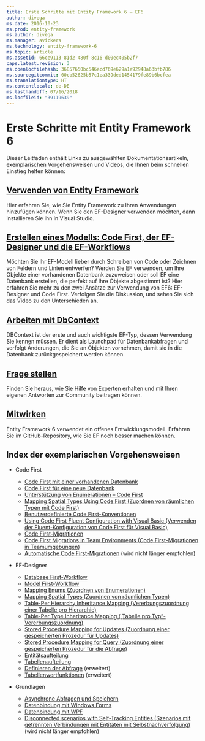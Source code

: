```yaml
---
title: Erste Schritte mit Entity Framework 6 – EF6
author: divega
ms.date: 2016-10-23
ms.prod: entity-framework
ms.author: divega
ms.manager: avickers
ms.technology: entity-framework-6
ms.topic: article
ms.assetid: 66ce9113-81d2-480f-8c16-d00ec405b2f7
caps.latest.revision: 3
ms.openlocfilehash: 36857650bc546acd769e629a1e92948a63bfb786
ms.sourcegitcommit: 00cb52625b57c1ea339ded1454179fe89b6bcfea
ms.translationtype: HT
ms.contentlocale: de-DE
ms.lasthandoff: 07/16/2018
ms.locfileid: "39119639"
---
```

# <a name="get-started-with-entity-framework-6"></a>Erste Schritte mit Entity Framework 6

Dieser Leitfaden enthält Links zu ausgewählten Dokumentationsartikeln, exemplarischen Vorgehensweisen und Videos, die Ihnen beim schnellen Einstieg helfen können:

## <a name="get-entity-frameworkef6fundamentalsinstallmd"></a>[Verwenden von Entity Framework](~/ef6/fundamentals/install.md)
Hier erfahren Sie, wie Sie Entity Framework zu Ihren Anwendungen hinzufügen können. Wenn Sie den EF-Designer verwenden möchten, dann installieren Sie ihn in Visual Studio.

## <a name="creating-a-model-code-first-the-ef-designer-and-the-ef-workflowsef6modelingindexmd"></a>[Erstellen eines Modells: Code First, der EF-Designer und die EF-Workflows](~/ef6/modeling/index.md)
Möchten Sie Ihr EF-Modell lieber durch Schreiben von Code oder Zeichnen von Feldern und Linien entwerfen?
Werden Sie EF verwenden, um Ihre Objekte einer vorhandenen Datenbank zuzuweisen oder soll EF eine Datenbank erstellen, die perfekt auf Ihre Objekte abgestimmt ist?
Hier erfahren Sie mehr zu den zwei Ansätze zur Verwendung von EF6: EF-Designer und Code First.
Verfolgen Sie die Diskussion, und sehen Sie sich das Video zu den Unterschieden an.

## <a name="working-with-dbcontextef6fundamentalsworking-with-dbcontextmd"></a>[Arbeiten mit DbContext](~/ef6/fundamentals/working-with-dbcontext.md)
DBContext ist der erste und auch wichtigste EF-Typ, dessen Verwendung Sie kennen müssen. Er dient als Launchpad für Datenbankabfragen und verfolgt Änderungen, die Sie an Objekten vornehmen, damit sie in die Datenbank zurückgespeichert werden können.

## <a name="ask-a-questionef6resourcesget-helpmd"></a>[Frage stellen](~/ef6/resources/get-help.md)
Finden Sie heraus, wie Sie Hilfe von Experten erhalten und mit Ihren eigenen Antworten zur Community beitragen können.

## <a name="contributehttpgithubcomaspnetentityframework6"></a>[Mitwirken](http://github.com/aspnet/EntityFramework6/)
Entity Framework 6 verwendet ein offenes Entwicklungsmodell. Erfahren Sie im GitHub-Repository, wie Sie EF noch besser machen können.

## <a name="index-of-walkthroughs"></a>Index der exemplarischen Vorgehensweisen

- Code First
  - [Code First mit einer vorhandenen Datenbank](~/ef6/modeling/code-first/workflows/existing-database.md)
  - [Code First für eine neue Datenbank](~/ef6/modeling/code-first/workflows/new-database.md)
  - [Unterstützung von Enumerationen – Code First](~/ef6/modeling/code-first/data-types/enums.md)
  - [Mapping Spatial Types Using Code First (Zuordnen von räumlichen Typen mit Code First)](~/ef6/modeling/code-first/data-types/spatial.md)
  - [Benutzerdefinierte Code First-Konventionen](~/ef6/modeling/code-first/conventions/custom.md)
  - [Using Code First Fluent Configuration with Visual Basic (Verwenden der Fluent-Konfiguration von Code First für Visual Basic)](~/ef6/modeling/code-first/fluent/vb.md)
  - [Code First-Migrationen](~/ef6/modeling/code-first/migrations/index.md)
  - [Code First Migrations in Team Environments (Code First-Migrationen in Teamumgebungen)](~/ef6/modeling/code-first/migrations/teams.md)
  - [Automatische Code First-Migrationen](~/ef6/modeling/code-first/migrations/automatic.md) (wird nicht länger empfohlen)

- EF-Designer
  - [Database First-Workflow](~/ef6/modeling/designer/workflows/database-first.md)
  - [Model First-Workflow](~/ef6/modeling/designer/workflows/model-first.md)
  - [Mapping Enums (Zuordnen von Enumerationen)](~/ef6/modeling/designer/data-types/enums.md)
  - [Mapping Spatial Types (Zuordnen von räumlichen Typen)](~/ef6/modeling/designer/data-types/spatial.md)
  - [Table-Per Hierarchy Inheritance Mapping (Vererbungszuordnung einer Tabelle pro Hierarchie)](~/ef6/modeling/designer/inheritance/tph.md)
  - [Table-Per Type Inheritance Mapping („Tabelle pro Typ“-Vererbungszuordnung)](~/ef6/modeling/designer/inheritance/tpt.md)
  - [Stored Procedure Mapping for Updates (Zuordnung einer gespeicherten Prozedur für Updates)](~/ef6/modeling/designer/stored-procedures/cud.md)
  - [Stored Procedure Mapping for Query (Zuordnung einer gespeicherten Prozedur für die Abfrage)](~/ef6/modeling/designer/stored-procedures/query.md)
  - [Entitätsaufteilung](~/ef6/modeling/designer/entity-splitting.md)
  - [Tabellenaufteilung](~/ef6/modeling/designer/table-splitting.md)
  - [Definieren der Abfrage](~/ef6/modeling/designer/advanced/defining-query.md) (erweitert)
  - [Tabellenwertfunktionen](~/ef6/modeling/designer/advanced/tvfs.md) (erweitert)

- Grundlagen
  - [Asynchrone Abfragen und Speichern](~/ef6/fundamentals/async.md)
  - [Datenbindung mit Windows Forms](~/ef6/fundamentals/databinding/winforms.md)
  - [Datenbindung mit WPF](~/ef6/fundamentals/databinding/wpf.md)
  - [Disconnected scenarios with Self-Tracking Entities (Szenarios mit getrennten Verbindungen mit Entitäten mit Selbstnachverfolgung)](~/ef6/fundamentals/disconnected-entities/self-tracking-entities/walkthrough.md) (wird nicht länger empfohlen)
